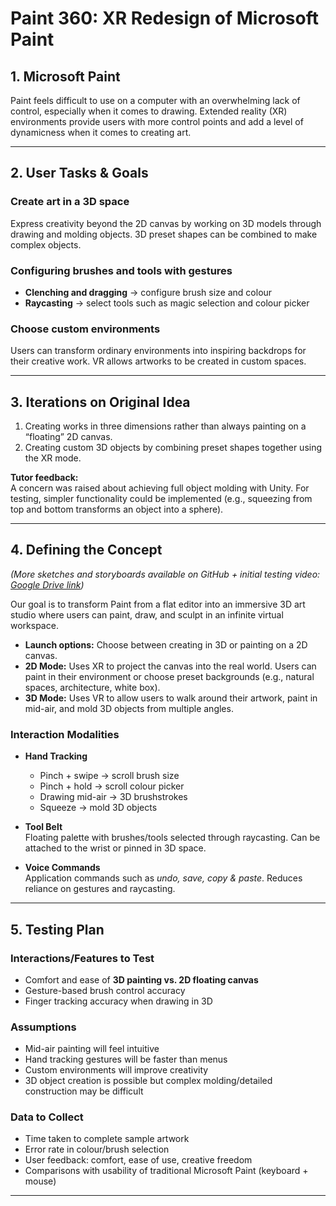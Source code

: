 # Paint 360: XR Redesign of Microsoft Paint

## 1. Microsoft Paint
Paint feels difficult to use on a computer with an overwhelming lack of control, especially when it comes to drawing. Extended reality (XR) environments provide users with more control points and add a level of dynamicness when it comes to creating art.

---

## 2. User Tasks & Goals

### Create art in a 3D space
Express creativity beyond the 2D canvas by working on 3D models through drawing and molding objects. 3D preset shapes can be combined to make complex objects.

### Configuring brushes and tools with gestures
- **Clenching and dragging** → configure brush size and colour  
- **Raycasting** → select tools such as magic selection and colour picker

### Choose custom environments
Users can transform ordinary environments into inspiring backdrops for their creative work. VR allows artworks to be created in custom spaces.

---

## 3. Iterations on Original Idea
1. Creating works in three dimensions rather than always painting on a “floating” 2D canvas.  
2. Creating custom 3D objects by combining preset shapes together using the XR mode.  

**Tutor feedback:**  
A concern was raised about achieving full object molding with Unity. For testing, simpler functionality could be implemented (e.g., squeezing from top and bottom transforms an object into a sphere).

---

## 4. Defining the Concept
*(More sketches and storyboards available on GitHub + initial testing video: [Google Drive link](https://drive.google.com/file/d/1RjzxqyIRTDUasOBzz9LW_-bLxWvnt96C/view?usp=sharing))*  

Our goal is to transform Paint from a flat editor into an immersive 3D art studio where users can paint, draw, and sculpt in an infinite virtual workspace.

- **Launch options:** Choose between creating in 3D or painting on a 2D canvas.  
- **2D Mode:** Uses XR to project the canvas into the real world. Users can paint in their environment or choose preset backgrounds (e.g., natural spaces, architecture, white box).  
- **3D Mode:** Uses VR to allow users to walk around their artwork, paint in mid-air, and mold 3D objects from multiple angles.  

### Interaction Modalities
- **Hand Tracking**  
  - Pinch + swipe → scroll brush size  
  - Pinch + hold → scroll colour picker  
  - Drawing mid-air → 3D brushstrokes  
  - Squeeze → mold 3D objects  

- **Tool Belt**  
  Floating palette with brushes/tools selected through raycasting. Can be attached to the wrist or pinned in 3D space.  

- **Voice Commands**  
  Application commands such as *undo, save, copy & paste*. Reduces reliance on gestures and raycasting.

---

## 5. Testing Plan

### Interactions/Features to Test
- Comfort and ease of **3D painting vs. 2D floating canvas**  
- Gesture-based brush control accuracy  
- Finger tracking accuracy when drawing in 3D  

### Assumptions
- Mid-air painting will feel intuitive  
- Hand tracking gestures will be faster than menus  
- Custom environments will improve creativity  
- 3D object creation is possible but complex molding/detailed construction may be difficult  

### Data to Collect
- Time taken to complete sample artwork  
- Error rate in colour/brush selection  
- User feedback: comfort, ease of use, creative freedom  
- Comparisons with usability of traditional Microsoft Paint (keyboard + mouse)

---
